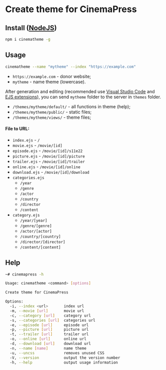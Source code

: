# Create theme for CinemaPress

## Install (<a href="https://nodejs.org/" target="_blank">NodeJS</a>)
```bash
npm i cinematheme -g
```

## Usage
```bash
cinematheme --name "mytheme" --index "https://example.com"
```

- `https://example.com` - donor website;
- `mytheme` - name theme (lowercase).

After generation and editing (recommended use <a href="https://code.visualstudio.com/" target="_blank">Visual Studio Code</a> and <a href="https://marketplace.visualstudio.com/items?itemName=DigitalBrainstem.javascript-ejs-support" target="_blank">EJS extensions</a>), you can send `mytheme` folder to the server in `themes` folder.

- `/themes/mytheme/default/` - all functions in theme (help);
- `/themes/mytheme/public/` - static files;
- `/themes/mytheme/views/` - theme files;

#### File to URL:

- `index.ejs` - `/`
- `movie.ejs` - `/movie/[id]`
- `episode.ejs` - `/movie/[id]/s11e22`
- `picture.ejs` - `/movie/[id]/picture`
- `trailer.ejs` - `/movie/[id]/trailer`
- `online.ejs` - `/movie/[id]/online`
- `download.ejs` - `/movie/[id]/download`
- `categories.ejs`
  - `/year`
  - `/genre`
  - `/actor`
  - `/country`
  - `/director`
  - `/content`
- `category.ejs`
  - `/year/[year]`
  - `/genre/[genre]`
  - `/actor/[actor]`
  - `/country/[country]`
  - `/director/[director]`
  - `/content/[content]`

## Help
```bash
~# cinemapress -h

Usage: cinematheme <command> [options]

Create theme for CinemaPress

Options:
  -i, --index <url>       index url
  -m, --movie [url]       movie url
  -c, --category [url]    category url
  -s, --categories [url]  categories url
  -e, --episode [url]     episode url
  -p, --picture [url]     picture url
  -t, --trailer [url]     trailer url
  -o, --online [url]      online url
  -d, --download [url]    download url
  -n, --name [name]       name theme
  -u, --uncss             removes unused CSS
  -V, --version           output the version number
  -h, --help              output usage information
```